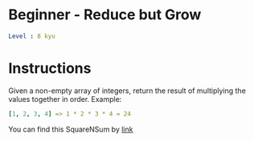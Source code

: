 # Beginner - Reduce but Grow

```yaml
Level : 8 kyu
```

# Instructions
Given a non-empty array of integers, return the result of multiplying the values together in order. Example:
```yaml
[1, 2, 3, 4] => 1 * 2 * 3 * 4 = 24
```

You can find this SquareNSum by [link](https://www.codewars.com/kata/57f780909f7e8e3183000078/train/scala)